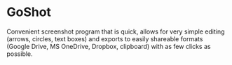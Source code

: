 # GoShot

Convenient screenshot program that is quick, allows for very simple 
editing (arrows, circles, text boxes) and exports to easily
shareable formats (Google Drive, MS OneDrive, Dropbox, clipboard) with
as few clicks as possible.

